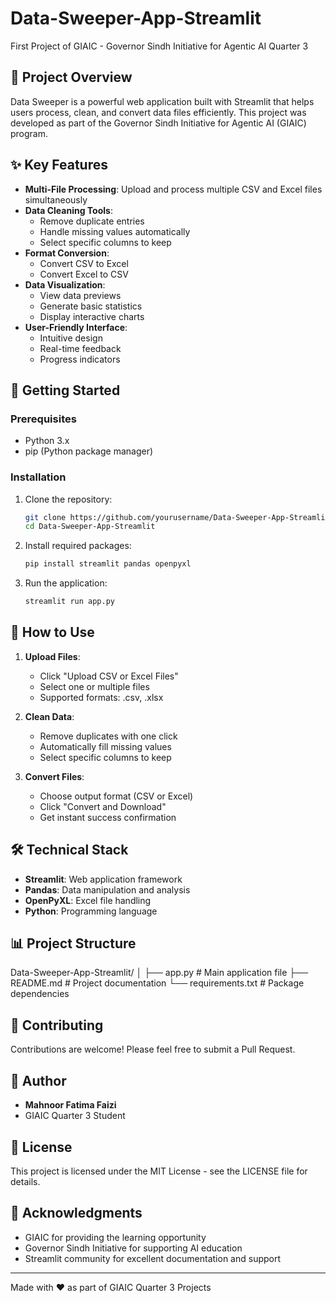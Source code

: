# Data-Sweeper-App-Streamlit
First Project of GIAIC - Governor Sindh Initiative for Agentic AI Quarter 3

## 🎯 Project Overview

Data Sweeper is a powerful web application built with Streamlit that helps users process, clean, and convert data files efficiently. This project was developed as part of the Governor Sindh Initiative for Agentic AI (GIAIC) program.

## ✨ Key Features

- **Multi-File Processing**: Upload and process multiple CSV and Excel files simultaneously
- **Data Cleaning Tools**: 
  - Remove duplicate entries
  - Handle missing values automatically
  - Select specific columns to keep
- **Format Conversion**: 
  - Convert CSV to Excel
  - Convert Excel to CSV
- **Data Visualization**:
  - View data previews
  - Generate basic statistics
  - Display interactive charts
- **User-Friendly Interface**:
  - Intuitive design
  - Real-time feedback
  - Progress indicators

## 🚀 Getting Started

### Prerequisites

- Python 3.x
- pip (Python package manager)


### Installation

1. Clone the repository:
    ```bash
    git clone https://github.com/yourusername/Data-Sweeper-App-Streamlit.git
    cd Data-Sweeper-App-Streamlit
    ```

2. Install required packages:
    ```bash
    pip install streamlit pandas openpyxl
    ```

3. Run the application:
    ```bash
    streamlit run app.py
    ```

## 📖 How to Use

1. **Upload Files**:
   - Click "Upload CSV or Excel Files"
   - Select one or multiple files
   - Supported formats: .csv, .xlsx

2. **Clean Data**:
   - Remove duplicates with one click
   - Automatically fill missing values
   - Select specific columns to keep

3. **Convert Files**:
   - Choose output format (CSV or Excel)
   - Click "Convert and Download"
   - Get instant success confirmation

## 🛠️ Technical Stack

- **Streamlit**: Web application framework
- **Pandas**: Data manipulation and analysis
- **OpenPyXL**: Excel file handling
- **Python**: Programming language

## 📊 Project Structure  

Data-Sweeper-App-Streamlit/
│
├── app.py               # Main application file
├── README.md            # Project documentation
└── requirements.txt     # Package dependencies

## 🤝 Contributing

Contributions are welcome! Please feel free to submit a Pull Request.

## 👥 Author

- **Mahnoor Fatima Faizi**
- GIAIC Quarter 3 Student

## 📜 License

This project is licensed under the MIT License - see the LICENSE file for details.

## 🙏 Acknowledgments

- GIAIC for providing the learning opportunity
- Governor Sindh Initiative for supporting AI education
- Streamlit community for excellent documentation and support


---
Made with ❤️ as part of GIAIC Quarter 3 Projects
